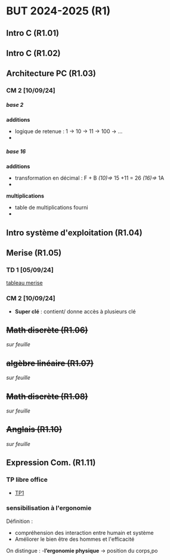 
# BUT 2024-2025 (R1)

## Intro C (R1.01)

## Intro C (R1.02)

## Architecture PC (R1.03)

### CM 2 [10/09/24]

##### base 2
 **additions**
- logique de retenue : 1 -> 10 -> 11 -> 100 -> ...
- 
##### base 16
**additions**
- transformation en décimal : F + B *(10)=>* 15 +11 = 26 *(16)=>* 1A 
- 
**multiplications**
- table de multiplications fourni
- 

## Intro système d'exploitation (R1.04)

## Merise (R1.05)

### TD 1 [05/09/24]

[tableau merise](./merise/merise.ods)


### CM 2 [10/09/24]

 - **Super clé** : contient/ donne accès à plusieurs clé
 
## ~~Math discrète (R1.06)~~
*sur feuille*

## ~~algèbre linéaire (R1.07)~~
*sur feuille*

## ~~Math discrète (R1.08)~~
*sur feuille*

## ~~Anglais (R1.10)~~
*sur feuille*

## Expression Com. (R1.11)
 
### TP libre office

- [TP1](./R1.11/TP1.odt)

### sensibilisation à l'ergonomie

Définition : 
- compréhension des interaction entre humain et système
- Améliorer le bien être des hommes et l'efficacité

On distingue :
-**l’ergonomie physique** -> position du corps,po
<!--stackedit_data:
eyJoaXN0b3J5IjpbLTE5NDA0ODczMzQsLTQ2OTE2OTA1NSwtNz
QzMjk1MjE1LC01MTYzMzY4NjQsLTE2ODcyMTA2MDUsLTU0NDQ1
MDMzMSw1NTM3NTgxMTEsLTIxMzI0NzE3NjIsLTE1MjY2MTY5Mj
EsMTgyNjE1NzcxMCwxNTgzMjc3Nzg2LDE2MjI5MzMwMzYsLTE2
NzI5MTEzNzQsMTcyMzU3MTk4NCwtNzc1OTM2OTg0LC0zOTY1OT
cwNTQsLTE0OTQ5NTAzOTIsMzEyODk5ODg2LDEwMTY1NTU1OTld
fQ==
-->